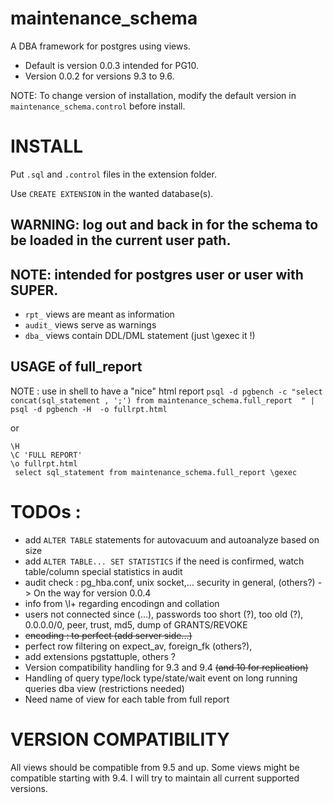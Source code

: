 # maintenance_schema

A DBA framework for postgres using views. 

* Default is version 0.0.3 intended for PG10. 
* Version 0.0.2 for versions 9.3 to 9.6.

NOTE: To change version of installation, modify the default version in `maintenance_schema.control` before install.

# INSTALL

Put `.sql` and `.control` files in the extension folder.

Use `CREATE EXTENSION` in the wanted database(s).

## **WARNING**: log out and back in for the schema to be loaded in the current user path.

## **NOTE**: intended for postgres user or user with SUPER.

* `rpt_` views are meant as information 
* `audit_` views serve as warnings 
* `dba_` views contain DDL/DML statement (just \gexec it !)

## USAGE of full_report 
NOTE : use in shell to have a "nice" html report
`psql -d pgbench -c "select concat(sql_statement , ';') from maintenance_schema.full_report  " | psql -d pgbench -H  -o fullrpt.html`

or

~~~
\H
\C 'FULL REPORT'
\o fullrpt.html
 select sql_statement from maintenance_schema.full_report \gexec
~~~



# **TODOs** :
- add `ALTER TABLE` statements for autovacuum and autoanalyze based on size
- add `ALTER TABLE... SET STATISTICS` if the need is confirmed, watch table/column special statistics in audit
- audit check : pg_hba.conf, unix socket,...  security in general, (others?) -> On the way for version 0.0.4
- info from \l+ regarding encodingn and collation
- users not connected since (...), passwords too short (?), too old (?), 0.0.0.0/0, peer, trust, md5, dump of GRANTS/REVOKE
- ~~encoding : to perfect (add server side...)~~
- perfect row filtering on expect_av, foreign_fk (others?),
- add extensions pgstattuple, others ?
- Version compatibility handling for 9.3 and 9.4 ~~(and 10 for replication)~~
- Handling of query type/lock type/state/wait event on long running queries dba view (restrictions needed)
- Need name of view for each table from full report

VERSION COMPATIBILITY
=====================

All views should be compatible from 9.5 and up.
Some views might be compatible starting with 9.4.
I will try to maintain all current supported versions.



